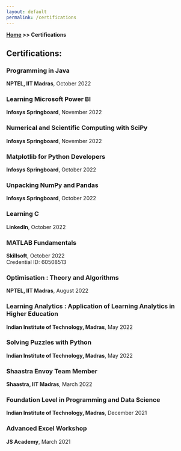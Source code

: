```yaml
---
layout: default
permalink: /certifications
---
```


**[Home](/) >> Certifications**

## Certifications:
<div class="card">
  <h3>Programming in Java</h3>
  <p><b>NPTEL, IIT Madras</b>, October 2022<br></p>
  <a href="https://drive.google.com/file/d/1wI22rmpA37EgdS85yFgZ1iXCSYCyjC_H/view?usp=sharing"><span class="card-link-spanner"></span></a>
</div>

<div class="card">
  <h3>Learning Microsoft Power BI</h3>
  <p><b>Infosys Springboard</b>, November 2022</p>
  <a href="https://drive.google.com/file/d/1YhRQ2X_fdS0CgOtoG9siPSEgIdFhoJKK/view?usp=sharing"><span class="card-link-spanner"></span></a>
</div>

<div class="card">
  <h3>Numerical and Scientific Computing with SciPy</h3>
  <p><b>Infosys Springboard</b>, November 2022</p>
  <a href="https://drive.google.com/file/d/1jjO9c46MJTK3YxfSfs2_xnI4Ov20Jnd1/view?usp=sharing"><span class="card-link-spanner"></span></a>
</div>

<div class="card">
  <h3>Matplotlib for Python Developers</h3>
  <p><b>Infosys Springboard</b>, October 2022</p>
  <a href="https://drive.google.com/file/d/1-2YOWYwEcs2TFKKJVSFbQ80wFy7MIqfT/view?usp=sharing"><span class="card-link-spanner"></span></a>
</div>

<div class="card">
  <h3>Unpacking NumPy and Pandas</h3>
  <p><b>Infosys Springboard</b>, October 2022</p>
  <a href="https://drive.google.com/file/d/1TTNKi-qsWWx0EZHjQ54eMyKS45joWJzK/view?usp=sharing"><span class="card-link-spanner"></span></a>
</div>

<div class="card">
  <h3>Learning C</h3>
  <p><b>LinkedIn</b>, October 2022</p>
  <a href="https://www.linkedin.com/learning/certificates/4c2731e7cc4c762f1f56ebf111f96625be7ddea7eae65e79e3faa7d012058aab"><span class="card-link-spanner"></span></a>
</div>

<div class="card">
  <h3>MATLAB Fundamentals</h3>
  <p><b>Skillsoft</b>, October 2022<br>
  Credential ID: 60508513</p>
  <a href="https://skillsoft.digitalbadges.skillsoft.com/c19c8174-8a2e-41c5-b885-3cceefa2566a"><span class="card-link-spanner"></span></a>
</div>

<div class="card">
  <h3>Optimisation : Theory and Algorithms</h3>
  <p><b>NPTEL, IIT Madras</b>, August 2022</p>
  <a href="https://drive.google.com/file/d/1lMbDwwdVE11zBbGh25T35uMqhpOOVGT9/view?usp=sharing"><span class="card-link-spanner"></span></a>
</div>

<div class="card">
  <h3>Learning Analytics : Application of Learning Analytics in Higher Education</h3>
  <p><b>Indian Institute of Technology, Madras</b>, May 2022</p>
  <a href="https://drive.google.com/file/d/1ej7JmXw_lG-sK92oTlmgvga8tT5C1llv/view?usp=sharing"><span class="card-link-spanner"></span></a>
</div>

<div class="card">
  <h3>Solving Puzzles with Python</h3>
  <p><b>Indian Institute of Technology, Madras</b>, May 2022</p>
  <a href="https://drive.google.com/file/d/1MyjkDTftomN2J7t5iRT34uhRM65NTaV0/view?usp=sharing"><span class="card-link-spanner"></span></a>
</div>

<div class="card">
  <h3>Shaastra Envoy Team Member</h3>
  <p><b>Shaastra, IIT Madras</b>, March 2022</p>
  <a href="https://drive.google.com/file/d/10ubTxiq_MD4rfLb7P7JlXZxAoPnsd1qu/view?usp=sharing"><span class="card-link-spanner"></span></a>
</div>

<div class="card">
  <h3>Foundation Level in Programming and Data Science</h3>
  <p><b>Indian Institute of Technology, Madras</b>, December 2021<br></p>
  <a href="https://drive.google.com/file/d/1sPxlJ-zXIwQpu_CTl7rkdvbbwdc0yevM/view?usp=sharing"><span class="card-link-spanner"></span></a>
</div>

<div class="card">
  <h3>Advanced Excel Workshop</h3>
  <p><b>JS Academy</b>, March 2021</p>
  <a href="https://drive.google.com/file/d/1MS2Txvj2bc9InD-s62KKyDJIHhoklgaX/view?usp=sharing"><span class="card-link-spanner"></span></a>
</div>
